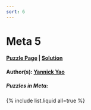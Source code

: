 ```yaml
---
sort: 6
---
```


# Meta 5

#### [Puzzle Page](5-p.pdf) | [Solution](5.pdf)
#### Author(s): [Yannick Yao](../../../../search.html?q=Yannick+Yao)

##### Puzzles in Meta:
{% include list.liquid all=true %}